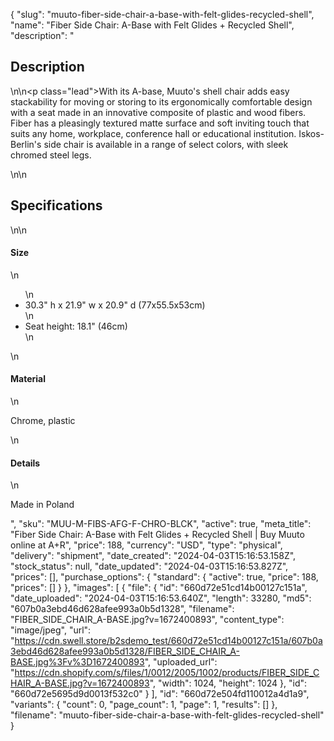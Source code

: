 {
  "slug": "muuto-fiber-side-chair-a-base-with-felt-glides-recycled-shell",
  "name": "Fiber Side Chair: A-Base with Felt Glides + Recycled Shell",
  "description": "<h2>Description</h2>\n<!-- split -->\n<p class=\"lead\">With its A-base, Muuto's shell chair adds easy stackability for moving or storing to its ergonomically comfortable design with a seat made in an innovative composite of plastic and wood fibers. Fiber has a pleasingly textured matte surface and soft inviting touch that suits any home, workplace, conference hall or educational institution. Iskos-Berlin's side chair  is available in a range of select colors, with sleek chromed steel legs. </p>\n<!-- split -->\n<h2>Specifications</h2>\n<!-- split -->\n<h4>Size</h4>\n<ul>\n<li>30.3\" h x 21.9\" w x 20.9\" d (77x55.5x53cm)</li>\n<li>Seat height: 18.1\" (46cm)</li>\n</ul>\n<h4>Material</h4>\n<p>Chrome, plastic</p>\n<h4>Details</h4>\n<p>Made in Poland</p>",
  "sku": "MUU-M-FIBS-AFG-F-CHRO-BLCK",
  "active": true,
  "meta_title": "Fiber Side Chair: A-Base with Felt Glides + Recycled Shell | Buy Muuto online at A+R",
  "price": 188,
  "currency": "USD",
  "type": "physical",
  "delivery": "shipment",
  "date_created": "2024-04-03T15:16:53.158Z",
  "stock_status": null,
  "date_updated": "2024-04-03T15:16:53.827Z",
  "prices": [],
  "purchase_options": {
    "standard": {
      "active": true,
      "price": 188,
      "prices": []
    }
  },
  "images": [
    {
      "file": {
        "id": "660d72e51cd14b00127c151a",
        "date_uploaded": "2024-04-03T15:16:53.640Z",
        "length": 33280,
        "md5": "607b0a3ebd46d628afee993a0b5d1328",
        "filename": "FIBER_SIDE_CHAIR_A-BASE.jpg?v=1672400893",
        "content_type": "image/jpeg",
        "url": "https://cdn.swell.store/b2sdemo_test/660d72e51cd14b00127c151a/607b0a3ebd46d628afee993a0b5d1328/FIBER_SIDE_CHAIR_A-BASE.jpg%3Fv%3D1672400893",
        "uploaded_url": "https://cdn.shopify.com/s/files/1/0012/2005/1002/products/FIBER_SIDE_CHAIR_A-BASE.jpg?v=1672400893",
        "width": 1024,
        "height": 1024
      },
      "id": "660d72e5695d9d0013f532c0"
    }
  ],
  "id": "660d72e504fd110012a4d1a9",
  "variants": {
    "count": 0,
    "page_count": 1,
    "page": 1,
    "results": []
  },
  "filename": "muuto-fiber-side-chair-a-base-with-felt-glides-recycled-shell"
}